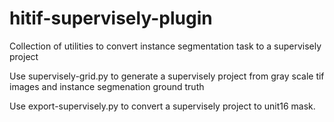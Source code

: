 # hitif-supervisely-plugin
Collection of utilities to convert instance segmentation task to a supervisely project

Use supervisely-grid.py to generate a supervisely project from gray scale tif images and instance segmenation ground truth

Use export-supervisely.py to convert a supervisely project to unit16 mask. 

